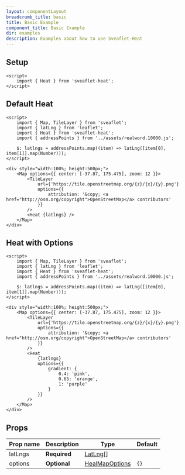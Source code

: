 ```yaml
---
layout: componentLayout
breadcrumb_title: basic
title: Basic Example
component_title: Basic Example
dir: examples
description: Examples about how to use Sveaflet-Heat
---
```


## Setup

```svelte example csr hideOutput
<script>
	import { Heat } from 'sveaflet-heat';
</script>
```

## Default Heat

```svelte example csr
<script>
	import { Map, TileLayer } from 'sveaflet';
	import { latLng } from 'leaflet';
	import { Heat } from 'sveaflet-heat';
	import { addressPoints } from '../assets/realword.10000.js';

	$: latlngs = addressPoints.map((item) => latLng([item[0], item[1]].map(Number)));
</script>

<div style="width:100%; height:500px;">
	<Map options={{ center: [-37.87, 175.475], zoom: 12 }}>
		<TileLayer
			url={'https://tile.openstreetmap.org/{z}/{x}/{y}.png'}
			options={{
				attribution: '&copy; <a href="http://osm.org/copyright">OpenStreetMap</a> contributors'
			}}
		/>
		<Heat {latlngs} />
	</Map>
</div>
```

## Heat with Options

```svelte example csr
<script>
	import { Map, TileLayer } from 'sveaflet';
	import { latLng } from 'leaflet';
	import { Heat } from 'sveaflet-heat';
	import { addressPoints } from '../assets/realword.10000.js';

	$: latlngs = addressPoints.map((item) => latLng([item[0], item[1]].map(Number)));
</script>

<div style="width:100%; height:500px;">
	<Map options={{ center: [-37.87, 175.475], zoom: 12 }}>
		<TileLayer
			url={'https://tile.openstreetmap.org/{z}/{x}/{y}.png'}
			options={{
				attribution: '&copy; <a href="http://osm.org/copyright">OpenStreetMap</a> contributors'
			}}
		/>
		<Heat
			{latlngs}
			options={{
				gradient: {
					0.4: 'pink',
					0.65: 'orange',
					1: 'purple'
				}
			}}
		/>
	</Map>
</div>
```

## Props

| Prop name | Description  | Type                                                                                   | Default |
| --------- | ------------ | -------------------------------------------------------------------------------------- | ------- |
| latLngs   | **Required** | [LatLng](https://leafletjs.com/reference.html#latlng)[]                                |         |
| options   | **Optional** | [HealMapOptions](https://github.com/Leaflet/Leaflet.heat?tab=readme-ov-file#reference) | `{}`    |
